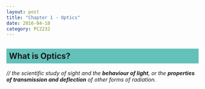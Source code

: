 ```yaml
---
layout: post
title: "Chapter 1 - Optics"
date: 2016-04-18
category: PC2232
---
```


<h2><div style="padding:7px;background-color:#63C1BA;line-height:1.2;">
What is Optics?
</div></h2>

<i>// the scientific study of sight and the <b>behaviour of light</b>, or the <b>properties of transmission and deflection</b> of other forms of radiation.</i>


